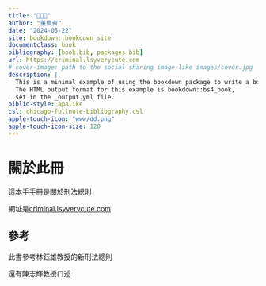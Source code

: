 ```yaml
--- 
title: "🦆🦆🦆"
author: "董宸賓"
date: "2024-05-22"
site: bookdown::bookdown_site
documentclass: book
bibliography: [book.bib, packages.bib]
url: https://criminal.lsyverycute.com
# cover-image: path to the social sharing image like images/cover.jpg
description: |
  This is a minimal example of using the bookdown package to write a book.
  The HTML output format for this example is bookdown::bs4_book,
  set in the _output.yml file.
biblio-style: apalike
csl: chicago-fullnote-bibliography.csl
apple-touch-icon: "www/dd.png"
apple-touch-icon-size: 120
---
```


# 關於此冊

這本手手冊是關於刑法總則

網址是[criminal.lsyverycute.com](criminal.lsyverycute.com)

## 參考

此書參考林鈺雄教授的新刑法總則

還有陳志輝教授口述





